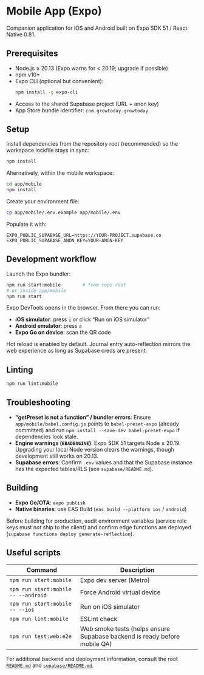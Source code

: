 # Mobile App (Expo)

Companion application for iOS and Android built on Expo SDK 51 / React Native 0.81.

## Prerequisites

- Node.js ≥ 20.13 (Expo warns for < 20.19; upgrade if possible)
- npm v10+
- Expo CLI (optional but convenient):
  ```bash
  npm install -g expo-cli
  ```
- Access to the shared Supabase project (URL + anon key)
- App Store bundle identifier: `com.growtoday.growtoday`

## Setup

Install dependencies from the repository root (recommended) so the workspace lockfile stays in sync:
```bash
npm install
```

Alternatively, within the mobile workspace:
```bash
cd app/mobile
npm install
```

Create your environment file:
```bash
cp app/mobile/.env.example app/mobile/.env
```
Populate it with:
```
EXPO_PUBLIC_SUPABASE_URL=https://YOUR-PROJECT.supabase.co
EXPO_PUBLIC_SUPABASE_ANON_KEY=YOUR-ANON-KEY
```

## Development workflow

Launch the Expo bundler:
```bash
npm run start:mobile        # from repo root
# or inside app/mobile
npm run start
```
Expo DevTools opens in the browser. From there you can run:
- **iOS simulator**: press `i` or click “Run on iOS simulator”
- **Android emulator**: press `a`
- **Expo Go on device**: scan the QR code

Hot reload is enabled by default. Journal entry auto-reflection mirrors the web experience as long as Supabase creds are present.

## Linting

```bash
npm run lint:mobile
```

## Troubleshooting

- **“getPreset is not a function” / bundler errors**: Ensure `app/mobile/babel.config.js` points to `babel-preset-expo` (already committed) and run `npm install --save-dev babel-preset-expo` if dependencies look stale.
- **Engine warnings (`EBADENGINE`)**: Expo SDK 51 targets Node ≥ 20.19. Upgrading your local Node version clears the warnings, though development still works on 20.13.
- **Supabase errors**: Confirm `.env` values and that the Supabase instance has the expected tables/RLS (see `supabase/README.md`).

## Building

- **Expo Go/OTA**: `expo publish`
- **Native binaries**: use EAS Build (`eas build --platform ios` / `android`)

Before building for production, audit environment variables (service role keys must *not* ship to the client) and confirm edge functions are deployed (`supabase functions deploy generate-reflection`).

## Useful scripts

| Command | Description |
| --- | --- |
| `npm run start:mobile` | Expo dev server (Metro) |
| `npm run start:mobile -- --android` | Force Android virtual device |
| `npm run start:mobile -- --ios` | Run on iOS simulator |
| `npm run lint:mobile` | ESLint check |
| `npm run test:web:e2e` | Web smoke tests (helps ensure Supabase backend is ready before mobile QA) |

For additional backend and deployment information, consult the root [`README.md`](../../README.md) and [`supabase/README.md`](../../supabase/README.md).
